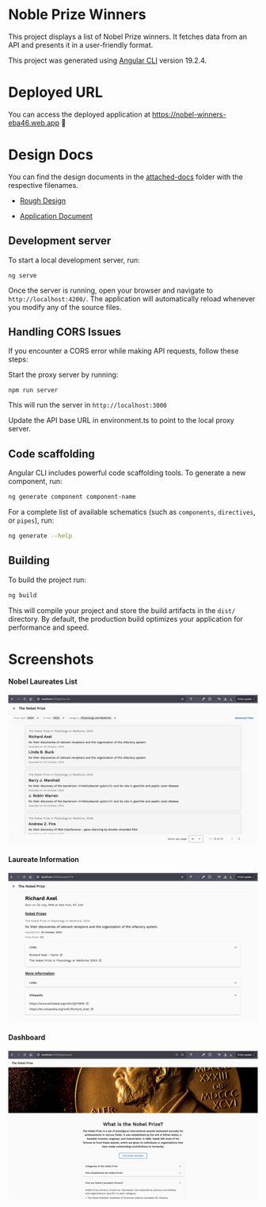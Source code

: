 # Noble Prize Winners

This project displays a list of Nobel Prize winners. It fetches data from an API and presents it in a user-friendly format.

This project was generated using [Angular CLI](https://github.com/angular/angular-cli) version 19.2.4.

# Deployed URL

You can access the deployed application at https://nobel-winners-eba46.web.app 🚀

# Design Docs

You can find the design documents in the [attached-docs](https://github.com/vishwasprabhu98/nobel-prize-winner/tree/main/attached-docs) folder with the respective filenames.

- [Rough Design](https://github.com/vishwasprabhu98/nobel-prize-winner/tree/main/attached-docs)

- [Application Document](https://github.com/vishwasprabhu98/nobel-prize-winner/tree/main/attached-docs)

## Development server

To start a local development server, run:

```
ng serve
```

Once the server is running, open your browser and navigate to `http://localhost:4200/`. The application will automatically reload whenever you modify any of the source files.

## Handling CORS Issues

If you encounter a CORS error while making API requests, follow these steps:

Start the proxy server by running:

```
npm run server
```

This will run the server in `http://localhost:3000`

Update the API base URL in environment.ts to point to the local proxy server.


## Code scaffolding

Angular CLI includes powerful code scaffolding tools. To generate a new component, run:

```bash
ng generate component component-name
```

For a complete list of available schematics (such as `components`, `directives`, or `pipes`), run:

```bash
ng generate --help
```

## Building

To build the project run:

```bash
ng build
```

This will compile your project and store the build artifacts in the `dist/` directory. By default, the production build optimizes your application for performance and speed.

# Screenshots

#### Nobel Laureates List

![Nobel Laureates List](./attached-docs/prizelist.png)

#### Laureate Information

![Laureate Information](./attached-docs/laureate-info.png)

#### Dashboard

![Dashboard](./attached-docs/dashboard.png)